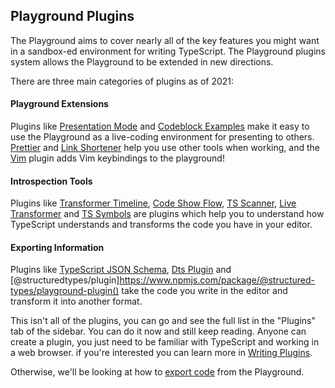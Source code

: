 ## Playground Plugins

The Playground aims to cover nearly all of the key features you might want in a sandbox-ed environment for writing TypeScript. The Playground plugins system allows the Playground to be extended in new directions.

There are three main categories of plugins as of 2021:

#### Playground Extensions

Plugins like [Presentation Mode]() and [Codeblock Examples]() make it easy to use the Playground as a live-coding environment for presenting to others. [Prettier]() and [Link Shortener]() help you use other tools when working, and the [Vim]() plugin adds Vim keybindings to the playground!

#### Introspection Tools

Plugins like [Transformer Timeline](https://www.npmjs.com/package/playground-transformer-timeline), [Code Show Flow](https://www.npmjs.com/package/playground-code-show-flow), [TS Scanner](https://www.npmjs.com/package/playground-ts-scanner), [Live Transformer](https://www.npmjs.com/package/playground-live-transformer) and [TS Symbols](https://www.npmjs.com/package/playground-ts-symbols) are plugins which help you to understand how TypeScript understands and transforms the code you have in your editor.

#### Exporting Information

Plugins like [TypeScript JSON Schema](https://www.npmjs.com/package/playground-typescript-json-schema), [Dts Plugin](https://www.npmjs.com/package/playground-dts-plugin) and [@structuredtypes/plugin]https://www.npmjs.com/package/@structured-types/playground-plugin() take the code you write in the editor and transform it into another format.

This isn't all of the plugins, you can go and see the full list in the "Plugins" tab of the sidebar. You can do it now and still keep reading. Anyone can create a plugin, you just need to be familiar with TypeScript and working in a web browser. if you're interested you can learn more in [Writing Plugins]().

Otherwise, we'll be looking at how to [export code]() from the Playground.
